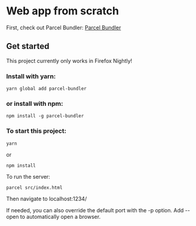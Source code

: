 # Web app from scratch

First, check out Parcel Bundler:
[Parcel Bundler](https://github.com/parcel-bundler/parcel)

## Get started

This project currently only works in Firefox Nightly!

### Install with yarn:
```
yarn global add parcel-bundler
```
### or install with npm:
```
npm install -g parcel-bundler
```


### To start this project:
```
yarn
```

or 

```
npm install
```

To run the server:
```
parcel src/index.html
```
Then navigate to localhost:1234/

If needed, you can also override the default port with the -p option. Add --open to automatically open a browser.
